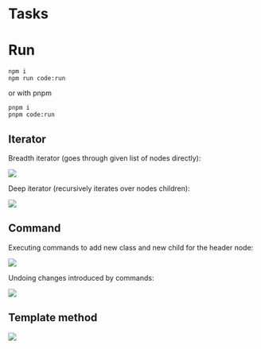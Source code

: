# Tasks

# Run

```shell
npm i
npm run code:run
```

or with pnpm

```shell
pnpm i
pnpm code:run
```

## Iterator

Breadth iterator (goes through given list of nodes directly):

![](.images/iterator_breadth.png)

Deep iterator (recursively iterates over nodes children):

![](.images/iterator_deep.png)

## Command

Executing commands to add new class and new child for the header node:

![](.images/command_execution.png)

Undoing changes introduced by commands:

![](.images/command_undoing.png)

## Template method

![](.images/template_method.png)
